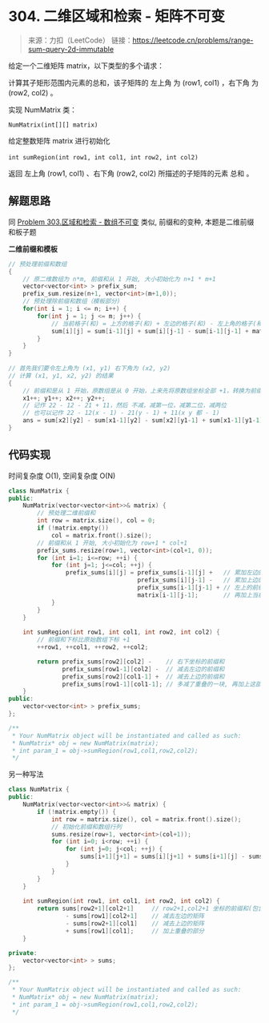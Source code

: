 # 304. 二维区域和检索 - 矩阵不可变
> 来源：力扣（LeetCode）
链接：https://leetcode.cn/problems/range-sum-query-2d-immutable

给定一个二维矩阵 matrix，以下类型的多个请求：

计算其子矩形范围内元素的总和，该子矩阵的 左上角 为 (row1, col1) ，右下角 为 (row2, col2) 。

实现 NumMatrix 类：

`NumMatrix(int[][] matrix) `

给定整数矩阵 matrix 进行初始化

`int sumRegion(int row1, int col1, int row2, int col2)` 

返回 左上角 (row1, col1) 、右下角 (row2, col2) 所描述的子矩阵的元素 总和 。


## 解题思路
同 [Problem 303.区域和检索 - 数组不可变](https://leetcode.cn/problems/range-sum-query-immutable/) 类似, 前缀和的变种, 本题是二维前缀和板子题

**二维前缀和模板**
```cpp
// 预处理前缀和数组
{
    // 原二维数组为 n*m, 前缀和从 1 开始, 大小初始化为 n+1 * m+1
    vector<vector<int> > prefix_sum;
    prefix_sum.resize(n+1, vector<int>(m+1,0));
    // 预处理除前缀和数组（模板部分)
    for(int i = 1; i <= n; i++) {
        for(int j = 1; j <= m; j++) {
            // 当前格子(和) = 上方的格子(和) + 左边的格子(和) - 左上角的格子(和) + 当前格子(值)【和是指对应的前缀和，值是指原数组中的值】
            sum[i][j] = sum[i-1][j] + sum[i][j-1] - sum[i-1][j-1] + matrix[i-1][j-1];
        }
    }
}
    
// 首先我们要令左上角为 (x1, y1) 右下角为 (x2, y2)
// 计算 (x1, y1, x2, y2) 的结果
{
    // 前缀和是从 1 开始，原数组是从 0 开始，上来先将原数组坐标全部 +1，转换为前缀和坐标
    x1++; y1++; x2++; y2++;
    // 记作 22 - 12 - 21 + 11，然后 不减，减第一位，减第二位，减两位
    // 也可以记作 22 - 12(x - 1) - 21(y - 1) + 11(x y 都 - 1)
    ans = sum[x2][y2] - sum[x1-1][y2] - sum[x2][y1-1] + sum[x1-1][y1-1];
}
```

## 代码实现
时间复杂度 O(1), 空间复杂度 O(N)
```cpp
class NumMatrix {
public:
    NumMatrix(vector<vector<int>>& matrix) {
        // 预处理二维前缀和
        int row = matrix.size(), col = 0;
        if (!matrix.empty())
            col = matrix.front().size();
        // 前缀和从 1 开始, 大小初始化为 row+1 * col+1
        prefix_sums.resize(row+1, vector<int>(col+1, 0));
        for (int i=1; i<=row; ++i) {
            for (int j=1; j<=col; ++j) {
                prefix_sums[i][j] = prefix_sums[i-1][j] +   // 累加左边的前缀和
                                    prefix_sums[i][j-1] -   // 累加上边的前缀和
                                    prefix_sums[i-1][j-1] + // 左上的前缀和, 重复累计了一次, 减掉
                                    matrix[i-1][j-1];       // 再加上当前节点的元素 (前缀和下标比其坐标 +1)
            }
        }
    }
    
    int sumRegion(int row1, int col1, int row2, int col2) {
        // 前缀和下标比原始数组下标 +1
        ++row1, ++col1, ++row2, ++col2;

        return prefix_sums[row2][col2] -    // 右下坐标的前缀和
               prefix_sums[row1-1][col2] -  // 减去左边的前缀和
               prefix_sums[row2][col1-1] +  // 减去上边的前缀和
               prefix_sums[row1-1][col1-1]; // 多减了重叠的一块, 再加上这部分
    }
public:
    vector<vector<int> > prefix_sums;
};

/**
 * Your NumMatrix object will be instantiated and called as such:
 * NumMatrix* obj = new NumMatrix(matrix);
 * int param_1 = obj->sumRegion(row1,col1,row2,col2);
 */
```

另一种写法
```cpp  
class NumMatrix {
public:
    NumMatrix(vector<vector<int>>& matrix) {
        if (!matrix.empty()) {
            int row = matrix.size(), col = matrix.front().size();
            // 初始化前缀和数组行列
            sums.resize(row+1, vector<int>(col+1));
            for (int i=0; i<row; ++i) {
                for (int j=0; j<col; ++j) {
                    sums[i+1][j+1] = sums[i][j+1] + sums[i+1][j] - sums[i][j] + matrix[i][j];
                }
            }
        }
    }
    
    int sumRegion(int row1, int col1, int row2, int col2) {
        return sums[row2+1][col2+1]     // row2+1,col2+1 坐标的前缀和(包含 row2,col2)
                - sums[row1][col2+1]    // 减去左边的矩阵
                - sums[row2+1][col1]    // 减去上边的矩阵
                + sums[row1][col1];     // 加上重叠的部分
    }

private:
    vector<vector<int> > sums;
};

/**
 * Your NumMatrix object will be instantiated and called as such:
 * NumMatrix* obj = new NumMatrix(matrix);
 * int param_1 = obj->sumRegion(row1,col1,row2,col2);
 */
 ```

